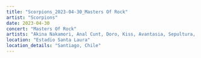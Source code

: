 ```yaml
---
title: "Scorpions_2023-04-30_Masters Of Rock"
artist: "Scorpions"
date: 2023-04-30
concert: "Masters Of Rock"
artists: "Akina Nakamori, Anal Cunt, Doro, Kiss, Avantasia, Sepultura, Helloween, Scorpions, Deep Purple, Burger King, Candlemass"
location: "Estadio Santa Laura"
location_details: "Santiago, Chile"
---
```

